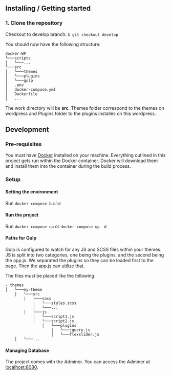 ## Installing / Getting started

### 1. Clone the repository

Checkout to develop branch:
```$ git checkout develop```

You should now have the following structure:

```
docker-WP
└───scripts
│   └───...
└───src
│   └───themes
│   └───plugins
│   └───gulp
│   .env
│   docker-compose.yml
│   Dockerfile
│   ...
```

The work directory will be **src**. Themes folder correspond to the themes on wordpress and Plugins folder to the plugins installes on this wordpress.

## Development


### Pre-requisites
You must have [Docker](https://www.docker.com/) installed on your machine. Everything outlined in this project gets run within the Docker container. Docker will download them and install them into the container during the build process.

### Setup
#### Setting the environment

Run `docker-compose build`

#### Run the project

Run `docker-compose up` or `docker-compose up -d`

#### Paths for Gulp 
Gulp is configured to watch for any JS and SCSS files within your themes. JS is split into two categories, one being the plugins, and the second being the app.js. We separated the plugins so they can be loaded first to the page. Then the app.js can utilize that.

The files must be placed like the following:
```
- themes
│   └───my-theme
    │   └───src
        │   └───sass
            │   └───styles.scss
            │   └───...
        │   └───js
            │   └───script1.js
            │   └───script2.js
                │   └───plugins
                    │   └───jquery.js
                    │   └───flexslider.js
    │   └───...
```

#### Managing Database
The project comes with the Adminer. You can access the Adminer at [localhost:8080](http://localhost:8080).
